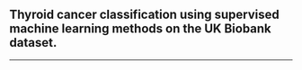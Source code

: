 ## Thyroid cancer classification using supervised machine learning methods on the UK Biobank dataset.

---